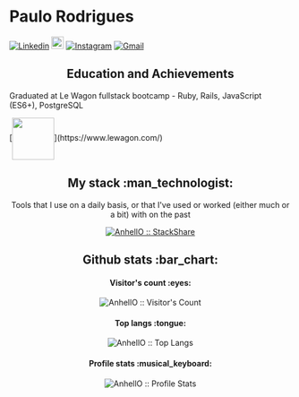# Paulo Rodrigues

[![Linkedin](https://img.shields.io/badge/-LinkedIn-blue?style=flat&logo=Linkedin&logoColor=white)](https://www.linkedin.com/in/paulorodriguess0295/)
[<img src="https://img.shields.io/github/followers/LeandraOliveiraS?label=follow&style=social" height="22" title="Follow me" />](https://github.com/prrodriguess)
[![Instagram](https://img.shields.io/badge/-Instagram-c13584?style=flat&labelColor=c13584&logo=instagram&logoColor=white)](https://www.instagram.com/prrodriguess/)
[![Gmail](https://img.shields.io/badge/-Gmail-c14438?style=flat&logo=Gmail&logoColor=white)](mailto:pr.rodriguessrp@gmail.com)

<h2 align="center">Education and Achievements</h2>
<p>Graduated at Le Wagon fullstack bootcamp - Ruby, Rails, JavaScript (ES6+), PostgreSQL</p>
[<img src="https://res.cloudinary.com/prrodriguess2/image/upload/v1624298497/logo_pbtjnj.png" height="75" align="center" text="center"/>](https://www.lewagon.com/)

<h2 align="center">My stack :man_technologist:</h2>

<p align="center">Tools that I use on a daily basis, or that I've used or worked (either much or a bit) with on the past</p>
<p align="center">
  <a href="">
    <img src="http://img.shields.io/badge/tech-stack-0690fa.svg?style=flat" alt="AnhellO :: StackShare" />
  </a>
</p>

<h2 align="center">Github stats :bar_chart:</h2>

<h4 align="center">Visitor's count :eyes:</h4>

<p align="center"><img src="https://profile-counter.glitch.me/{AnhellO}/count.svg" alt="AnhellO :: Visitor's Count" /></p>

<h4 align="center">Top langs :tongue:</h4>

<p align="center"><img src="https://github-readme-stats.vercel.app/api/top-langs/?username=AnhellO&langs_count=10&theme=tokyonight&layout=compact" alt="AnhellO :: Top Langs" /></p>

<h4 align="center">Profile stats :musical_keyboard:</h4>

<p align="center"><img src="https://github-readme-stats.vercel.app/api?username=AnhellO&show_icons=true&theme=synthwave" alt="AnhellO :: Profile Stats" /></p>
